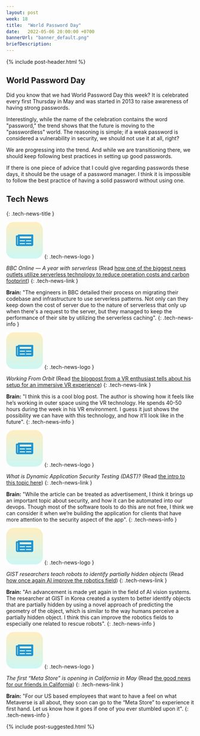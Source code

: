 ```yaml
---
layout: post
week: 18
title:  "World Password Day"
date:   2022-05-06 20:00:00 +0700
bannerUrl: "banner_default.png"
briefDescription: 
---
```


{% include post-header.html %}

## World Password Day

Did you know that we had World Password Day this week? It is celebrated every first Thursday in May and was started in 2013 to raise awareness of having strong passwords.

Interestingly, while the name of the celebration contains the word "password," the trend shows that the future is moving to the "passwordless" world. The reasoning is simple; if a weak password is considered a vulnerability in security, we should not use it at all, right?

We are progressing into the trend. And while we are transitioning there, we should keep following best practices in setting up good passwords.

If there is one piece of advice that I could give regarding passwords these days, it should be the usage of a password manager. I think it is impossible to follow the best practice of having a solid password without using one.

## Tech News
{: .tech-news-title }

![memo](/assets/images/tech-news.svg)
{: .tech-news-logo }

*BBC Online — A year with serverless* (Read [how one of the biggest news outlets utilize serverless technology to reduce operation costs and carbon footprint](https://medium.com/bbc-design-engineering/bbc-online-a-year-with-serverless-ffc2ae474277))
{: .tech-news-link }

__Brain:__ "The engineers in BBC detailed their process on migrating their codebase and infrastructure to use serverless patterns. Not only can they keep down the cost of server due to the nature of serverless that only up when there's a request to the server, but they managed to keep the performance of their site by utilizing the serverless caching".
{: .tech-news-info }

![memo](/assets/images/tech-news.svg)
{: .tech-news-logo }

*Working From Orbit* (Read [the blogpost from a VR enthusiast tells about his setup for an immersive VR experience](https://blog.immersed.team/working-from-orbit-39bf95a6d385))
{: .tech-news-link }

__Brain:__ "I think this is a cool blog post. The author is showing how it feels like he’s working in outer space using the VR technology. He spends 40-50 hours during the week in his VR environment. I guess it just shows the possibility we can have with this technology, and how it’ll look like in the future".
{: .tech-news-info }

![memo](/assets/images/tech-news.svg)
{: .tech-news-logo }

*What is Dynamic Application Security Testing (DAST)?* (Read [the intro to this topic here](https://www.microfocus.com/en-us/what-is/dast))
{: .tech-news-link }

__Brain:__ "While the article can be treated as advertisement, I think it brings up an important topic about security, and how it can be automated into our devops. Though most of the software tools to do this are not free, I think we can consider it when we’re building the application for clients that have more attention to the security aspect of the app".
{: .tech-news-info }

![memo](/assets/images/tech-news.svg)
{: .tech-news-logo }

*GIST researchers teach robots to identify partially hidden objects* (Read [how once again AI improve the robotics field](https://www.therobotreport.com/gist-researchers-teach-robots-to-identify-partially-hidden-objects/))
{: .tech-news-link }

__Brain:__ "An advancement is made yet again in the field of AI vision systems. The researcher at GIST in Korea created a system to better identify objects that are partially hidden by using a novel approach of predicting the geometry of the object, which is similar to the way humans perceive a partially hidden object. I think this can improve the robotics fields to especially one related to rescue robots".
{: .tech-news-info }

![memo](/assets/images/tech-news.svg)
{: .tech-news-logo }

*The first “Meta Store” is opening in California in May* (Read [the good news for our friends in California](https://arstechnica.com/information-technology/2022/04/the-first-meta-store-is-opening-in-california-in-may/))
{: .tech-news-link }

__Brain:__ "For our US based employees that want to have a feel on what Metaverse is all about, they soon can go to the “Meta Store” to experience it first hand. Let us know how it goes if one of you ever stumbled upon it".
{: .tech-news-info }

{% include post-suggested.html %}
